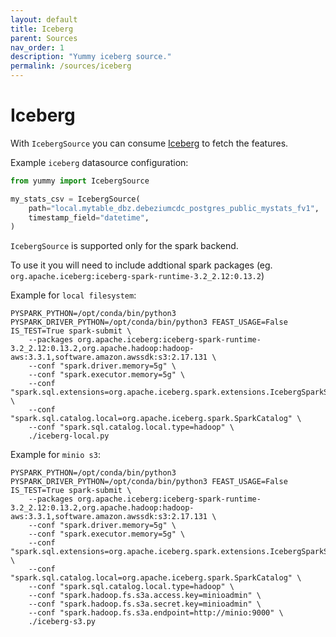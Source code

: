 ```yaml
---
layout: default
title: Iceberg
parent: Sources
nav_order: 1
description: "Yummy iceberg source."
permalink: /sources/iceberg
---
```


# Iceberg

With `IcebergSource` you can consume [Iceberg](https://iceberg.apache.org/) to fetch the features.

Example `iceberg` datasource configuration:

```python
from yummy import IcebergSource

my_stats_csv = IcebergSource(
    path="local.mytable_dbz.debeziumcdc_postgres_public_mystats_fv1",
    timestamp_field="datetime",
)
```

`IcebergSource` is supported only for the spark backend.

To use it you will need to include addtional spark packages (eg. `org.apache.iceberg:iceberg-spark-runtime-3.2_2.12:0.13.2`)

Example for `local filesystem`:
```
PYSPARK_PYTHON=/opt/conda/bin/python3 PYSPARK_DRIVER_PYTHON=/opt/conda/bin/python3 FEAST_USAGE=False IS_TEST=True spark-submit \
    --packages org.apache.iceberg:iceberg-spark-runtime-3.2_2.12:0.13.2,org.apache.hadoop:hadoop-aws:3.3.1,software.amazon.awssdk:s3:2.17.131 \
    --conf "spark.driver.memory=5g" \
    --conf "spark.executor.memory=5g" \
    --conf "spark.sql.extensions=org.apache.iceberg.spark.extensions.IcebergSparkSessionExtensions" \
    --conf "spark.sql.catalog.local=org.apache.iceberg.spark.SparkCatalog" \
    --conf "spark.sql.catalog.local.type=hadoop" \
    ./iceberg-local.py
```


Example for `minio s3`:
```
PYSPARK_PYTHON=/opt/conda/bin/python3 PYSPARK_DRIVER_PYTHON=/opt/conda/bin/python3 FEAST_USAGE=False IS_TEST=True spark-submit \
    --packages org.apache.iceberg:iceberg-spark-runtime-3.2_2.12:0.13.2,org.apache.hadoop:hadoop-aws:3.3.1,software.amazon.awssdk:s3:2.17.131 \
    --conf "spark.driver.memory=5g" \
    --conf "spark.executor.memory=5g" \
    --conf "spark.sql.extensions=org.apache.iceberg.spark.extensions.IcebergSparkSessionExtensions" \
    --conf "spark.sql.catalog.local=org.apache.iceberg.spark.SparkCatalog" \
    --conf "spark.sql.catalog.local.type=hadoop" \
    --conf "spark.hadoop.fs.s3a.access.key=minioadmin" \
    --conf "spark.hadoop.fs.s3a.secret.key=minioadmin" \
    --conf "spark.hadoop.fs.s3a.endpoint=http://minio:9000" \
    ./iceberg-s3.py
```


